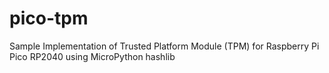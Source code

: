 # pico-tpm
Sample Implementation of Trusted Platform Module (TPM) for Raspberry Pi Pico RP2040 using MicroPython hashlib
